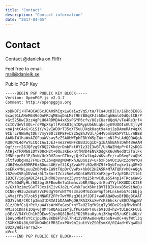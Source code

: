 ```yaml
---
title: "Contact"
description: "Contact information"
date: "2017-04-05"
---
```

# Contact

<div class="fliffr-profile-widget"><a href="https://fliffr.com/@danieka" data-lang="en" data-hashtags="fliffr">Contact @danieka on Fliffr</a></div>
<script src="https://cdn.fliffr.com/widget/main.js" async defer></script>

Feel free to email.  
mail@danielk.se

Public PGP Key

    -----BEGIN PGP PUBLIC KEY BLOCK-----
    Version: OpenPGP.js v2.3.7
    Comment: http://openpgpjs.org

    xsBNBFi+HT4BCADScJOA09hIgxLwOaiwzVg5/ta/TCa4UcDICx/1GDo3E88G
    6xaq91LAHeM649dQnFRJqMBnqDnLMzf9h7B8qXFJ56Om4qhBmld0dQqlCB/P
    +Gt525UwCDzz4gPLH04RDMDA4xKSxPGYP6cfv/O8zCUar8QqN/vTe4Re3rf4
    CcIOVdeVlUQL+rdP8pXSptlPzGk0IgnIQRypUbkNLqksoyG9UOOIxGU3jlyM
    xnWjhtC4oG+GiSiY/v2vIWD9rTJ5oXF5uUJXqkOagt9a4ojJpBAmeRAr4gXK
    9CbrLr9Wm9qtDkr7myY0Ol28PEFvbS25qBhJVdl/pH4Vomm5R5PYtLL/ABEB
    AAHNIW1haWxAZGFuaWVsay5zZSA8bWFpbEBkYW5pZWxrLnNlPsLAdQQQAQgA
    KQUCWL4dPwYLCQcIAwIJEJ+neZre0NFcBBUICgIDFgIBAhkBAhsDAh4BAAAM
    Ogf/c+r28JQFzg9Y8Q27KhdzrDnbPktHYIz32I3wBT/UbNWZHdpP+Of2sDOG
    AtHjxfFXM68iDYY08cH2t+0QuzKEexntfMVD4ENVXQdgKK6uWNedQt2falFx
    2MNhcpcBt1P/DvN/UcXOVZanrGTbxyjQrKCwlkg4vWKvaEc/caD6vqFzaQbK
    3ltf9QbgHOZ7FVD/zCZbvqN8gM04MxhJEDoU1V+U/bxFp6VOc1GRzZqN4YQH
    /UH4WezkB9MRF0xBDoo4UH/ef31KjZvakPfiSOzBHZ9f+DybTvqkv1iqGM+D
    psERx4YNLyuuZnDPyDxEW9tT8pDrCVwPx+hk0C2HZA5R4M7ATQRYvh0+AQgA
    t82qwXVEqGDVod/0LTx8nrIZczz5m6vSOntWBVCbXmFXgp+TvJpEGBa7t1e1
    1B3QT/igGgABCZ4sLIHdR83yxnscZ5yxtnhg25krwCdLe554npI4TKcaKWwS
    JVYo6OdMyHL/6Q3bglBFBmwBe7u1hmhsibBR/Nbpv4rEodYYytHXUDDLKI5E
    o/GXtRzimzSGxT7JxxiKIivKJo2LrGVskFacX6kniBVTIBIkkvxB5o9iNeDu
    DCN0/H93u2o8uV7VcP6dgY0YoNTY9s3miOMT6ZcmPmpfbFLns6ebS7czEbjq
    L4VajfPs3T/ok5jNNWRT2FPrTwYMRsq30iUfJDFJ+wARAQABwsBfBBgBCAAT
    BQJYvh0/CRCfp3ma3tDRXAIbDAAAMgQH/RA3XkxXwYcK86hckrvB0CUWqpNV
    81z/DbfCsQ+PcY/uWAYsWrWfaGesF+nYTaU27gfK9iqTy36DeGSsQfMvkxRl
    WMIsoCDmTk1Oq+GjQMr6RQAo1ZeYjLfPuX6KPTn67bV1Od+h2+tUiBqXFCUi
    p3EzV/54YtCh1hEOEww51yo0Q81Bo61YD28Miu0yuhj3Khg+D5/uKElaDU//
    ibAypMk4TxYCcjpLRNv8KDBFlhGl7hH12VRPAwUeHyOzbsN+wOC+4yfWtlJq
    C5XMXkDi86/NfXNO4bGtMR3IxxP8x9bIiuttVzZS0EsmXV/0Z4ad+6Vqw0bU
    BUzXyWdiFarraZk=
    =VcoS
    -----END PGP PUBLIC KEY BLOCK-----

